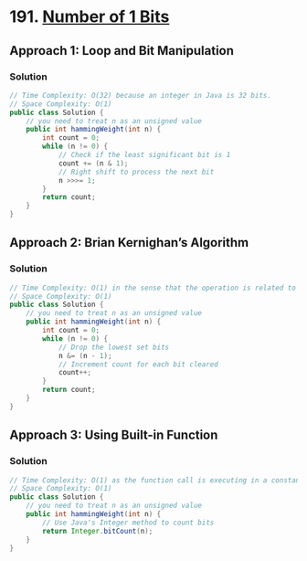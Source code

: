 # 191. [Number of 1 Bits](https://leetcode.com/problems/number-of-1-bits/)

## Approach 1: Loop and Bit Manipulation

### Solution
```java
// Time Complexity: O(32) because an integer in Java is 32 bits.
// Space Complexity: O(1)
public class Solution {
    // you need to treat n as an unsigned value
    public int hammingWeight(int n) {
        int count = 0;
        while (n != 0) {
            // Check if the least significant bit is 1
            count += (n & 1);
            // Right shift to process the next bit
            n >>>= 1;
        }
        return count;
    }
}
```

## Approach 2: Brian Kernighan’s Algorithm

### Solution
```java
// Time Complexity: O(1) in the sense that the operation is related to the number of 1s.
// Space Complexity: O(1)
public class Solution {
    // you need to treat n as an unsigned value
    public int hammingWeight(int n) {
        int count = 0;
        while (n != 0) {
            // Drop the lowest set bits
            n &= (n - 1);
            // Increment count for each bit cleared
            count++;
        }
        return count;
    }
}
```

## Approach 3: Using Built-in Function

### Solution
```java
// Time Complexity: O(1) as the function call is executing in a constant time.
// Space Complexity: O(1)
public class Solution {
    // you need to treat n as an unsigned value
    public int hammingWeight(int n) {
        // Use Java's Integer method to count bits
        return Integer.bitCount(n);
    }
}
```

